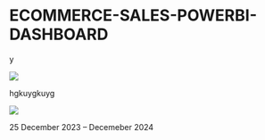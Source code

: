 # ECOMMERCE-SALES-POWERBI-DASHBOARD
<p> y</p>

<img src="https://github.com/AloraKesharwani/E-COMMERCE_SALES_POWERBI_DASHBOARD/assets/155231669/9e903391-7030-496a-9676-5aea53f78315" >
<p>hgkuygkuyg</p>
<img src="https://github.com/AloraKesharwani/E-COMMERCE_SALES_POWERBI_DASHBOARD/assets/155231669/74beb4be-76af-4178-8a9a-8e7ae7faee49" >

<p>25 December 2023 – Decemeber 2024<p/>
